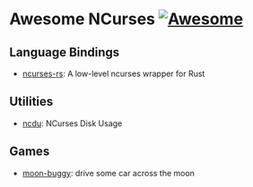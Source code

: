 # Awesome NCurses [![Awesome](https://cdn.rawgit.com/sindresorhus/awesome/d7305f38d29fed78fa85652e3a63e154dd8e8829/media/badge.svg)](https://github.com/sindresorhus/awesome)

## Language Bindings
+ [ncurses-rs](https://github.com/jeaye/ncurses-rs): A low-level ncurses wrapper for Rust

## Utilities
+ [ncdu](https://dev.yorhel.nl/ncdu): NCurses Disk Usage

## Games
+ [moon-buggy](https://www.seehuhn.de/pages/moon-buggy): drive some car across the moon
